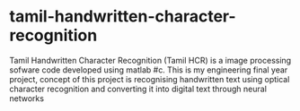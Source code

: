 # tamil-handwritten-character-recognition
Tamil Handwritten Character Recognition (Tamil HCR) is a image processing sofware code developed using matlab #c. This is my engineering final year project, concept of this project is recognising handwritten text using optical character recognition and converting it into digital text through neural networks
